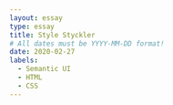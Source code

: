 ```yaml
---
layout: essay
type: essay
title: Style Styckler
# All dates must be YYYY-MM-DD format!
date: 2020-02-27
labels:
  - Semantic UI
  - HTML
  - CSS
---
```

